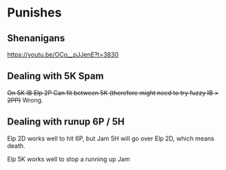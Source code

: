 # Punishes

## Shenanigans

https://youtu.be/OCo__pJJenE?t=3830


## Dealing with 5K Spam

~~On 5K IB Elp 2P Can fit between 5K (therefore might need to try fuzzy IB > 2PP)~~
Wrong.

## Dealing with runup 6P / 5H

Elp 2D works well to hit 6P, but Jam 5H will go over Elp 2D, which means death.

Elp 5K works well to stop a running up Jam




